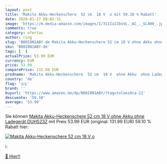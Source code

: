 ```yaml
---
layout: post
title: 'Makita Akku-Heckenschere  52 cm  18 V  o mit 59.10 % Rabatt'
date: 2020-01-27 08:02:31
image: 'https://m.media-amazon.com/images/I/311Iz2JbsVL._AC_._SL400_.jpg'
comments: true
category: ofertas
author: ring
slug: 'B00I8N1ABY-de Makita Akku-Heckenschere 52 cm 18 V ohne Akku ohne...'
sku: 'B00I8N1ABY-de'
tags: [  ]
actualPrice: 53.99 EUR
currency: EUR
price: 53.99
comparePrice: 131.99 EUR
prodname: 'Makita Akku-Heckenschere  52 cm  18 V  ohne Akku  ohne Ladegerät  DUH523Z'
country: 'de'
flag: '🇩🇪'
brand: ''
buyurl: 'https://www.amazon.de/dp/B00I8N1ABY/?tag=tolees0ca-21'
descuento: '59.10'
average: '53.99'
---
```


Sie können [Makita Akku-Heckenschere  52 cm  18 V  ohne Akku  ohne Ladegerät  DUH523Z](https://www.amazon.de/dp/B00I8N1ABY/?tag=tolees0ca-21) mit Preis 53.99 EUR (original: 131.99 EUR) 59.10 % Rabatt hier:

[![Makita Akku-Heckenschere  52 cm  18 V  o](https://m.media-amazon.com/images/I/311Iz2JbsVL._AC_._SL400_.jpg)](https://www.amazon.de/dp/B00I8N1ABY/?tag=tolees0ca-21)

ℹ️:


[🛒 Hier!!](https://www.amazon.de/dp/B00I8N1ABY/?tag=tolees0ca-21)
